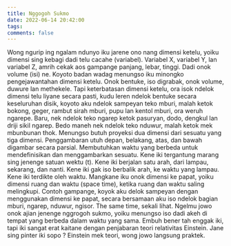```yaml
---
title: Nggogoh Sukmo
date: 2022-06-14 20:42:00
tags:
comments: false
---
```

Wong ngurip ing ngalam ndunyo iku jarene ono nang dimensi ketelu, yoiku dimensi sing kebagi dadi telu cacahe (variabel). Variabel X, variabel Y, lan variabel Z, amrih cekak aos gampange panjang, lebar, tinggi. Dadi onok volume (isi) ne. Koyoto badan wadag menungso iku minongko pengejawantahan dimensi ketelu. Onok bentuke, iso digrabak, onok volume, duwure lan methekele. 
Tapi keterbatasan dimensi ketelu, ora isok ndelok dimensi telu liyane secara pasti, kudu leren ndelok bentuke secara keseluruhan disik, koyoto aku ndelok sampeyan teko mburi, malah ketok bokong, geger, rambut sirah mburi, pupu lan kentol mburi, ora weruh ngarepe. Baru, nek ndelok teko ngarep ketok pasuryan, dodo, dengkul lan driji sikil ngarep. Bedo maneh nek ndelok teko nduwur, malah ketok mek mbunbunan thok. 
Menungso butuh proyeksi dua dimensi dari sesuatu yang tiga dimensi. Penggambaran utuh depan, belakang, atas, dan bawah digambar secara parsial. Membutuhkan waktu yang berbeda untuk mendefinisikan dan menggambarkan sesuatu. 
Kene iki tergantung marang sing jenenge satuan wektu (t). Kene iki berjalan satu arah, dari lampau, sekarang, dan nanti. Kene iki gak iso berbalik arah, ke waktu yang lampau. 
Kene iki terdikte oleh waktu. 
Mangkane iku onok dimensi ke papat, yoiku dimensi ruang dan waktu (space time), ketika ruang dan waktu saling melingkupi. 
Contoh gampange, koyok aku delok sampeyan dengan menggunakan dimensi ke papat, secara bersamaan aku iso ndelok bagian mburi, ngarep, nduwur, ngisor. 
The same time, sekali lihat. 
Ngelmu jowo onok ajian jenenge nggrogoh sukmo, yoiku menungso iso dadi akeh di tempat yang berbeda dalam waktu yang sama. Embuh bener tah enggak iki, tapi iki sangat erat kaitane dengan penjabaran teori relativitas Einstein. 
Jane sing pinter iki sopo  ? 
Einstein mek teori, wong jowo langsung praktek.